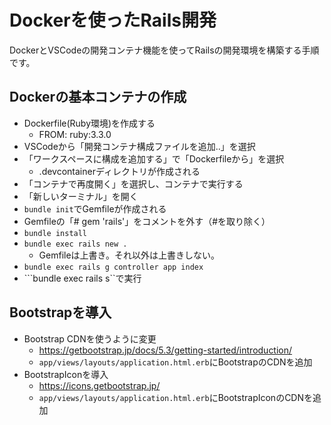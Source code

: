 # Dockerを使ったRails開発

DockerとVSCodeの開発コンテナ機能を使ってRailsの開発環境を構築する手順です。

## Dockerの基本コンテナの作成
- Dockerfile(Ruby環境)を作成する
  - FROM: ruby:3.3.0
- VSCodeから「開発コンテナ構成ファイルを追加..」を選択
- 「ワークスペースに構成を追加する」で「Dockerfileから」を選択
  - .devcontainerディレクトリが作成される
- 「コンテナで再度開く」を選択し、コンテナで実行する
- 「新しいターミナル」を開く
- ```bundle init```でGemfileが作成される
- Gemfileの「# gem 'rails'」をコメントを外す（#を取り除く）
- ```bundle install```
- ```bundle exec rails new .```
  - Gemfileは上書き。それ以外は上書きしない。
- ```bundle exec rails g controller app index```
- ```bundle exec rails s``で実行

## Bootstrapを導入
- Bootstrap CDNを使うように変更
  - https://getbootstrap.jp/docs/5.3/getting-started/introduction/
  - ```app/views/layouts/application.html.erb```にBootstrapのCDNを追加
- BootstrapIconを導入
  - https://icons.getbootstrap.jp/
  - ```app/views/layouts/application.html.erb```にBootstrapIconのCDNを追加
